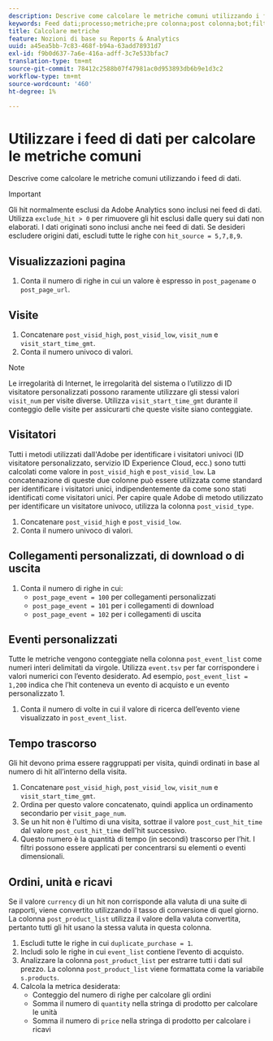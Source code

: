 ```yaml
---
description: Descrive come calcolare le metriche comuni utilizzando i feed di dati.
keywords: Feed dati;processo;metriche;pre colonna;post colonna;bot;filtro data;stringa evento;comune;formule
title: Calcolare metriche
feature: Nozioni di base su Reports & Analytics
uuid: a45ea5bb-7c83-468f-b94a-63add78931d7
exl-id: f9b0d637-7a6e-416a-adff-3c7e533bfac7
translation-type: tm+mt
source-git-commit: 78412c2588b07f47981ac0d953893db6b9e1d3c2
workflow-type: tm+mt
source-wordcount: '460'
ht-degree: 1%

---
```


# Utilizzare i feed di dati per calcolare le metriche comuni

Descrive come calcolare le metriche comuni utilizzando i feed di dati.

>[!IMPORTANT]
>
>Gli hit normalmente esclusi da Adobe Analytics sono inclusi nei feed di dati. Utilizza `exclude_hit > 0` per rimuovere gli hit esclusi dalle query sui dati non elaborati. I dati originati sono inclusi anche nei feed di dati. Se desideri escludere origini dati, escludi tutte le righe con `hit_source = 5,7,8,9`.

## Visualizzazioni pagina

1. Conta il numero di righe in cui un valore è espresso in `post_pagename` o `post_page_url`.

## Visite

1. Concatenare `post_visid_high`, `post_visid_low`, `visit_num` e `visit_start_time_gmt`.
1. Conta il numero univoco di valori.

>[!NOTE]
>
>Le irregolarità di Internet, le irregolarità del sistema o l’utilizzo di ID visitatore personalizzati possono raramente utilizzare gli stessi valori `visit_num` per visite diverse. Utilizza `visit_start_time_gmt` durante il conteggio delle visite per assicurarti che queste visite siano conteggiate.

## Visitatori

Tutti i metodi utilizzati dall&#39;Adobe per identificare i visitatori univoci (ID visitatore personalizzato, servizio ID Experience Cloud, ecc.) sono tutti calcolati come valore in `post_visid_high` e `post_visid_low`. La concatenazione di queste due colonne può essere utilizzata come standard per identificare i visitatori unici, indipendentemente da come sono stati identificati come visitatori unici. Per capire quale Adobe di metodo utilizzato per identificare un visitatore univoco, utilizza la colonna `post_visid_type`.

1. Concatenare `post_visid_high` e `post_visid_low`.
2. Conta il numero univoco di valori.

## Collegamenti personalizzati, di download o di uscita

1. Conta il numero di righe in cui:
   * `post_page_event = 100` per collegamenti personalizzati
   * `post_page_event = 101` per i collegamenti di download
   * `post_page_event = 102` per i collegamenti di uscita

## Eventi personalizzati

Tutte le metriche vengono conteggiate nella colonna `post_event_list` come numeri interi delimitati da virgole. Utilizza `event.tsv` per far corrispondere i valori numerici con l’evento desiderato. Ad esempio, `post_event_list = 1,200` indica che l’hit conteneva un evento di acquisto e un evento personalizzato 1.

1. Conta il numero di volte in cui il valore di ricerca dell’evento viene visualizzato in `post_event_list`.

## Tempo trascorso

Gli hit devono prima essere raggruppati per visita, quindi ordinati in base al numero di hit all’interno della visita.

1. Concatenare `post_visid_high`, `post_visid_low`, `visit_num` e `visit_start_time_gmt`.
2. Ordina per questo valore concatenato, quindi applica un ordinamento secondario per `visit_page_num`.
3. Se un hit non è l&#39;ultimo di una visita, sottrae il valore `post_cust_hit_time` dal valore `post_cust_hit_time` dell&#39;hit successivo.
4. Questo numero è la quantità di tempo (in secondi) trascorso per l’hit. I filtri possono essere applicati per concentrarsi su elementi o eventi dimensionali.

## Ordini, unità e ricavi

Se il valore `currency` di un hit non corrisponde alla valuta di una suite di rapporti, viene convertito utilizzando il tasso di conversione di quel giorno. La colonna `post_product_list` utilizza il valore della valuta convertita, pertanto tutti gli hit usano la stessa valuta in questa colonna.

1. Escludi tutte le righe in cui `duplicate_purchase = 1`.
2. Includi solo le righe in cui `event_list` contiene l’evento di acquisto.
3. Analizzare la colonna `post_product_list` per estrarre tutti i dati sul prezzo. La colonna `post_product_list` viene formattata come la variabile `s.products`.
4. Calcola la metrica desiderata:
   * Conteggio del numero di righe per calcolare gli ordini
   * Somma il numero di `quantity` nella stringa di prodotto per calcolare le unità
   * Somma il numero di `price` nella stringa di prodotto per calcolare i ricavi
